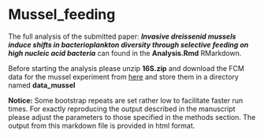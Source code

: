 # Mussel_feeding

The full analysis of the submitted paper: ***Invasive dreissenid mussels induce shifts in bacterioplankton diversity through selective feeding on high nucleic acid bacteria*** can found in the **Analysis.Rmd** RMarkdown. 

Before starting the analysis please unzip **16S.zip** and download the FCM data for the mussel experiment from [here](https://flowrepository.org/experiments/1034) and store them in a directory named **data_mussel**

**Notice:** Some bootstrap repeats are set rather low to facilitate faster run times. For exactly reproducing the output described in the manuscript please adjust the parameters to those specified in the methods section. The output from this markdown file is provided in html format.
